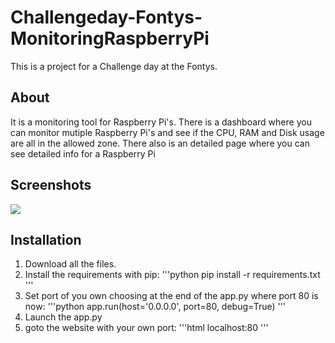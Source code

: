 # Challengeday-Fontys-MonitoringRaspberryPi
This is a project for a Challenge day at the Fontys.

## About
It is a monitoring tool for Raspberry Pi's. There is a dashboard where you can monitor mutiple Raspberry Pi's and see if the CPU, RAM and Disk usage are all in the allowed zone. There also is an detailed page where you can see detailed info for a Raspberry Pi

## Screenshots

<img src="https://i.imgur.com/p4mbfaj.gif"/>

## Installation
1. Download all the files.
2. Install the requirements with pip: 
'''python
pip install -r requirements.txt
'''
3. Set port of you own choosing at the end of the app.py where port 80 is now: 
'''python
app.run(host='0.0.0.0', port=80, debug=True)
'''
4. Launch the app.py
5. goto the website with your own port: 
'''html
localhost:80
'''
